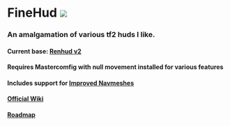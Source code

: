 # FineHud ![](https://dcbadge.vercel.app/api/shield/800858651673886794?style=flat-square&theme=clean-inverted&compact=true)

### An amalgamation of various tf2 huds I like.
#### Current base: [Renhud v2](https://github.com/LunaXCBN/RenHud-V2)

#### Requires Mastercomfig with null movement installed for various features
#### Includes support for [Improved Navmeshes](https://github.com/Asteurisk/TF2-ImprovedNavMesh)

#### [Official Wiki](https://github.com/ShatteredDarkrai/FineHud/wiki)
#### [Roadmap](https://github.com/users/ShatteredDarkrai/projects/1)
